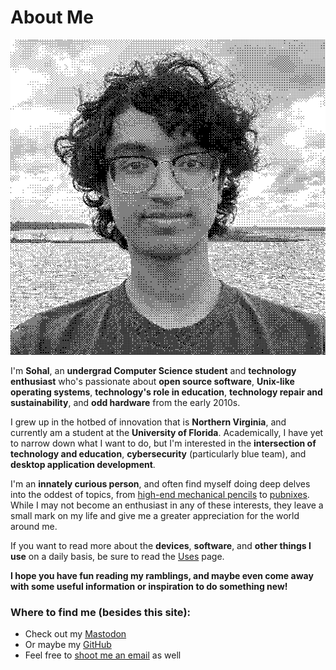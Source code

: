 # About Me

![](../public/images/about/me.png)

 I'm **Sohal**, an **undergrad Computer Science student** and **technology enthusiast** who's passionate about **open source software**, **Unix-like operating systems**, **technology's role in education**, **technology repair and sustainability**, and **odd hardware** from the early 2010s.

 I grew up in the hotbed of innovation that is **Northern Virginia**, and currently am a student at the **University of Florida**. Academically, I have yet to narrow down what I want to do, but I'm interested in the **intersection of technology and education**, **cybersecurity** (particularly blue team), and **desktop application development**.

I'm an **innately curious person**, and often find myself doing deep delves into the oddest of topics, from [high-end mechanical pencils](https://www.reddit.com/r/mechanicalpencils/) to [pubnixes](https://tildeverse.org/). While I may not become an enthusiast in any of these interests, they leave a small mark on my life and give me a greater appreciation for the world around me. 

If you want to read more about the **devices**, **software**, and **other things I use** on a daily basis, be sure to read the [Uses](/uses) page.

**I hope you have fun reading my ramblings, and maybe even come away with some useful information or inspiration to do something new!**

### Where to find me (besides this site):
- Check out my [Mastodon](https://fosstodon.org/@sohalsdr)
- Or maybe my [GitHub](https://github.com/sohalsdr)
- Feel free to [shoot me an email](mailto:sohalsdr@gmail.com) as well